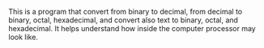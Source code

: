 This is a program that convert from binary to decimal, from decimal to binary, octal, hexadecimal, and convert also text to binary, octal, and hexadecimal.
It helps understand how inside the computer processor may look like.
